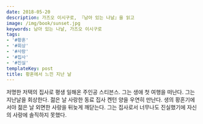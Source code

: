 ```yaml
---
date: 2018-05-20
description: 가즈오 이시구로, 『남아 있는 나날』을 읽고
image: /img/book/sunset.jpg
keywords: 남아 있는 나날, 가즈오 이시구로
tags:
- '#황혼'
- '#회상'
- '#사랑'
- '#집사'
- '#진실'
templateKey: post
title: 황혼에서 느낀 지난 날
---
```

저명한 저택의 집사로 평생 일해온 주인공 스티븐스. 그는 생애 첫 여행을 떠난다. 그는 지난날을 회상한다. 젊은 날 사랑한 동료 집사 켄턴 양을 우연히 만난다. 생의 황혼기에서야 젊은 날 외면한 사랑을 뒤늦게 깨닫는다. 그는 집사로서 너무나도 진실했기에 자신의 사랑에 솔직하지 못했다.